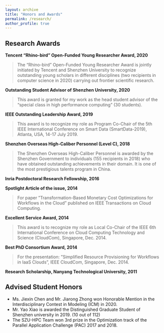 ```yaml
---
layout: archive
title: "Honors and Awards"
permalink: /research/
author_profile: true
---
```


Research Awards
---
**Tencent “Rhino-bird” Open-Funded Young Researcher Award, 2020**
> The “Rhino-bird” Open-Funded Young Researcher Award is jointly initiated by Tencent and Shenzhen University to recognize outstanding young scholars in different disciplines (two recipients in computer science in 2020) carrying out frontier scientific research.

**Outstanding Student Advisor of Shenzhen University, 2020**
> This award is granted for my work as the head student advisor of the “special class in high performance computing” (30 students).

**IEEE Outstanding Leadership Award, 2019**
> This award is to recognize my role as Program Co-Chair of the 5th IEEE International Conference on Smart Data (SmartData-2019), Atlanta, USA, 14-17 July 2019.

**Shenzhen Overseas High-Caliber Personnel (Level C), 2018**
> The Shenzhen Overseas High-Caliber Personnel is awarded by the Shenzhen Government to individuals (155 recipients in 2018) who have obtained outstanding achievements in their domain. It is one of the most prestigious talents program in China.

**Inria Postdoctoral Research Fellowship, 2016**

**Spotlight Article of the issue, 2014**
> For paper ”Transformation-Based Monetary Cost Optimizations for Workflows in the Cloud” published on IEEE Transactions on Cloud Computing.

**Excellent Service Award, 2014**
> This award is to recognize my role as Local Co-Chair of the IEEE 6th International Conference on Cloud Computing Technology and Science (CloudCom), Singapore, Dec. 2014.

**Best PhD Consortium Award, 2014**
> For the presentation: ”Simplified Resource Provisioning for Workflows in IaaS Clouds”, IEEE CloudCom, Singapore, Dec. 2014.

**Research Scholarship, Nanyang Technological University, 2011**

Advised Student Honors
---
* Ms. Jiexin Chen and Mr. Jiarong Zhong won Honorable Mention in the Interdisciplinary Contest in Modeling (ICM) in 2020.
* Mr. Yao Xiao is awarded the Distinguished Graduate Student of Shenzhen university in 2019. (10 out of 112)
* The SZU-HPC Team won 3rd prize in the Optimization track of the Parallel Application Challenge (PAC) 2017 and 2018.
